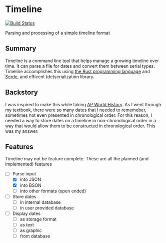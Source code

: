 # Timeline

[![Build Status](https://travis-ci.com/Spaceface16518/Timeline.svg?branch=master)](https://travis-ci.com/Spaceface16518/Timeline)

Parsing and processing of a simple timeline format

## Summary

Timeline is a command line tool that helps manage a growing timeline over time. It can parse a file for dates and convert them between serial types. Timeline accomplishes this using [the Rust programming language](https://www.rust-lang.org/) and [Serde](https://serde.rs/), and efficent (de)serialization library.

## Backstory
I was inspired to make this while taking [AP World History](https://apstudent.collegeboard.org/apcourse/ap-world-history). As I went through my textbook, there were so many dates that I needed to rememeber, sometimes not even presented in chronological order. For this reason, I needed a way to store dates on a timeline in non-chronological order in a way that would allow them to be constructed in chronological order. This was my answer.

## Features

Timeline may not be feature complete. These are all the planned (and implemented) features

- [ ] Parse input
  - [x] into JSON
  - [x] into BSON
  - [ ] into other formats (open ended)
- [ ] Store dates
  - [ ] in internal database
  - [ ] in user provided database
- [ ] Display dates
  - [ ] as storage format
  - [ ] as text
  - [ ] as graphic
  - [ ] from database
